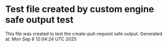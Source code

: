 # Test file created by custom engine safe output test
This file was created to test the create-pull-request safe output.
Generated at: Mon Sep  8 12:04:24 UTC 2025
